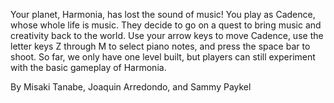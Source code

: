 Your planet, Harmonia, has lost the sound of music! You play as Cadence, whose whole life is music. They decide to go on a quest to bring music and creativity back to the world. Use your arrow keys to move Cadence, use the letter keys Z through M to select piano notes, and press the space bar to shoot. So far, we only have one level built, but players can still experiment with the basic gameplay of Harmonia.

By Misaki Tanabe, Joaquin Arredondo, and Sammy Paykel
